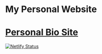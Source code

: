 # My Personal Website
<h1><a href="https://jsmith989-personal-bio.netlify.app"/>Personal Bio Site</a></h1>


[![Netlify Status](https://api.netlify.com/api/v1/badges/c34a0a29-2d9d-4562-97c4-48ba7bb1bc39/deploy-status)](https://app.netlify.com/sites/jsmith989-personal-bio/deploys)
